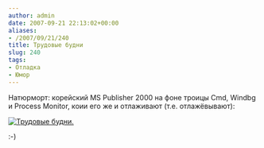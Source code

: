 ```yaml
---
author: admin
date: 2007-09-21 22:13:02+00:00
aliases:
- /2007/09/21/240
title: Трудовые будни
slug: 240
tags:
- Отладка
- Юмор
---
```


Натюрморт: корейский MS Publisher 2000 на фоне троицы Сmd, Windbg и Process Monitor, коии его же и отлаживают (т.е. отлажёвывают):

[![Трудовые будни.](/2007/09/mspub2000.thumbnail.png)](/2007/09/mspub2000.png)

:-)
